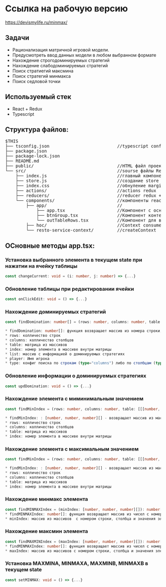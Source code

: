 # Ссылка на рабочую версию
https://devismylife.ru/minmax/

## Задачи
* Рационализация матричной игровой модели.
* Предусмотреть ввод данных модели в любом выбранном формате
* Нахождение строгодоминируемых стратегий
* Нахождение слабодоминируемых стратегий
* Поиск стратиегий максмина
* Поиск стратегий минмакса
* Поиск седловой точки

## Используемый стек
* React + Redux
* Typescript

## Структура файлов:

<pre>
$THIS
├── tsconfig.json                          //typescript config
├── package.json
├── package-lock.json
├── README.md
├── public/                                //HTML файл проекта
└── src/                                   //sourse файлы React
    ├── index.js                           //главный компонент
    ├── store.js                           //создание store redux
    ├── index.css                          //обнуление margin/padding и выставление border-box
    ├── actions/                           //actions redux
    ├── reducers/                          //reducer redux + state
    └── components/                        //компоненты react  
        ├── app/                           //
            ├── app.tsx                    //Компонент с основной реализацией
            ├── btnGroup.tsx               //Компонент контейнер для группы кнопок
            └── outTableRows.tsx           //Компонент для вывода трок таблицы результатов
        ├── hoc/                           //Context consumer
        └── resto-service-context/         //createContext
</pre>

## ОСновные методы app.tsx:

### Установка выбранного элемента в текущем state при нажатии на ячейку таблицы

```ts
const changeCurrent: void = (i: number, j: number) => {...}
```

### Обновление таблицы при редактировании ячейки

```ts
const onClickEdit: void = () => {...}
```

### Нахождение доминируемых стратегий

```ts
const findDomination: number[] = (rows: number, columns: number, table: [[[number, number]]], index: number, list: string[], player: string, type: string) => {...}

* findDomination: number[]: функция возвращает массив из номера строки, номера столбца, и значения элемента
* rows: колличество строк
* columns: колличество столбцов
* table: матрица из массивов
* index: номер элемента в массиве внутри матрицы
* list: массив с информацией о доминируемых стратегиях 
* player: Имя игрока
* type: конфиг поиска по строкам (type="columns") либо по столбцам (type="rows")
```
### Обновление информации о доминируемых стратегиях

```ts
const updDomination: void = () => {...}
```

### Нахождение элемента с миминимальным значением

```ts
const findMinIndex = (rows: number, columns: number, table: [[[number, number]]], index: number): [number, number, number][] => {...}

* findMinIndex: : [number, number, number][] - возвращает массив из массивов с номером строки, столбца и значения элемента с минимальным значением в таблице
* rows: колличество строк
* columns: колличество столбцов
* table: матрица из массивов
* index: номер элемента в массиве внутри матрицы
```
### Нахождение элемента с максимальным значением

```ts
const findMinIndex = (rows: number, columns: number, table: [[[number, number]]], index: number): [number, number, number][] => {...}

* findMinIndex: : [number, number, number][] - возвращает массив из массивов с номером строки, столбца и значения элемента с максимальным значением в таблице
* rows: колличество строк
* columns: колличество столбцов
* table: матрица из массивов
* index: номер элемента в массиве внутри матрицы
```
### Нахождение минмакс элемента

```ts
const findMINMAXIndex = (minIndex: [number, number, number][]): number[] => {...}
* findMINMAXIndex: number[]: функция возвращает массив из чисел с номером строки, столбца и значения элемента
* minIndex: массив из массивов  с номером строки, столбца и значения элемента
```

### Нахождение максмин элемента

```ts
const findMAXMINIndex = (maxIndex: [number, number, number][]): number[] => {...}
* findMINMAXIndex: number[]: функция возвращает массив из чисел с номером строки, столбца и значения элемента
* maxIndex: массив из массивов с номером строки, столбца и значения элемента
```
### Установка MAXMINA, MINMAXA, MAXMINB, MINMAXB в текущем state

```ts
const setMINMAX: void = () => {...}
```



